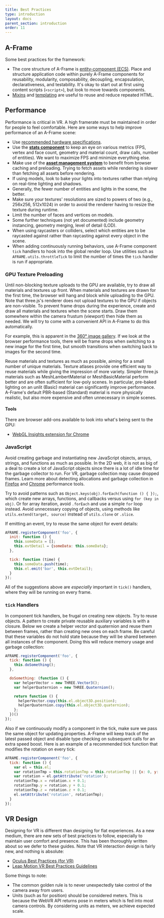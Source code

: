 ```yaml
---
title: Best Practices
type: introduction
layout: docs
parent_section: introduction
order: 11
---
```


## A-Frame

[ecs]: ./entity-component-system.md
[mixins]: ../core/mixins.md
[template]: https://github.com/ngokevin/kframe/tree/master/components/template/

Some best practices for the framework:

- The core structure of A-Frame is [entity-component (ECS)][ecs]. Place and
  structure application code within purely A-Frame components for reusability,
  modularity, composability, decoupling, encapsulation, declarativeness, and
  testability. It's okay to start out at first using content scripts
  (`<script>`), but look to move towards components.
- [Mixins][mixins] and [templating][template] are useful to reuse and reduce
  repeated HTML.

## Performance

[asm]: ../core/asset-management-system.md
[hardware]: ./vr-headsets-and-webvr-browsers.md
[merge]: ../components/geometry.md#mergeto
[stats]: ../components/stats.md

Performance is critical in VR. A high framerate must be maintained in order for
people to feel comfortable. Here are some ways to help improve performance of
an A-Frame scene:

- Use [recommended hardware specifications][hardware].
- Use the **[stats component][stats]** to keep an eye on various metrics (FPS,
  vertex and face count, geometry and material count, draw calls, number of entities). We
  want to maximize FPS and minimize everything else.
- Make use of the **[asset management system][asm]** to benefit from browser
  caching and preloading. Trying to fetch assets while rendering is slower than
  fetching all assets before rendering.
- If using models, look to bake your lights into textures rather than relying
  on real-time lighting and shadows.
- Generally, the fewer number of entities and lights in the scene, the better.
- Make sure your textures' resolutions are sized to powers of two (e.g.,
  256x256, 512x1024) in order to avoid the renderer having to resize the
  texture during runtime.
- Limit the number of faces and vertices on models.
- Some further techniques (not yet documented) include geometry instancing,
  geometry merging, level of detail (LOD).
- When using raycasters or colliders, select which entities are to be raycasted
  against rather than raycasting against every object in the scene.
- When adding continuously running behaviors, use A-Frame component `tick`
  handlers to hook into the global render loop. Use utilities such as
  `AFRAME.utils.throttleTick` to limit the number of times the `tick` handler
  is run if appropriate.

### GPU Texture Preloading

Until non-blocking texture uploads to the GPU are available, try to draw all
materials and textures up front. When materials and textures are drawn for the
first time, the browser will hang and block while uploading to the GPU. Note
that three.js's renderer does not upload textures to the GPU if objects are
non-visible. To prevent frame drops during the experience, create and draw all
materials and textures when the scene starts. Draw them somewhere within the camera
frustum (viewport) then hide them as needed. We will try to come with a
convenient API in A-Frame to do this automatically.

[360]: https://aframe-360-gallery.glitch.me

For example, this is apparent in the [360&deg; image gallery][360]. If we look at
the browser performance tools, there will be frame drops when switching to a
new image for the first time, but smooth transitions when switching back to
images for the second time.

Reuse materials and textures as much as possible, aiming for a small number
of unique materials. Texture atlases provide one efficient way to reuse
materials while giving the impression of more variety. Simpler three.js
materials such as MeshLambertMaterial or MeshBasicMaterial perform better and
are often sufficient for low-poly scenes. In particular, pre-baked lighting on
an unlit (Basic) material can significantly improve performance. A-Frame's
default PBR-based (Standard) material is more physically realistic, but also
more expensive and often unnecessary in simple scenes.

#### Tools

[webglinsights]: https://chrome.google.com/webstore/detail/webgl-insight/djdcbmfacaaocoomokenoalbomllhnko?hl=en-US

There are browser add-ons available to look into what's being sent to the GPU:

- [WebGL Insights extension for Chrome][webglinsights]

### JavaScript

[firefox-alloc]: https://developer.mozilla.org/en-US/docs/Tools/Performance/Allocations
[chrome-alloc]: https://developers.google.com/web/tools/chrome-devtools/memory-problems/#spot_frequent_garbage_collections

Avoid creating garbage and instantiating new JavaScript objects, arrays,
strings, and functions as much as possible. In the 2D web, it is not as big of
a deal to create a lot of JavaScript objects since there is a lot of idle time
for the garbage collector to run. For VR, garbage collection may cause dropped
frames. Learn more about detecting allocations and garbage collection in
[Firefox][firefox-alloc] and [Chrome][chrome-alloc] performance tools.

Try to avoid patterns such as `Object.keys(obj).forEach(function () { });`,
which create new arrays, functions, and callbacks versus using `for (key in
obj)`. Or for array iteration, avoid `.forEach` and use a simple `for` loop
instead. Avoid unnecessary copying of objects, using methods like
`utils.extend(target, source)` instead of `utils.clone` or `.slice`.

If emitting an event, try to reuse the same object for event details:

```js
AFRAME.registerComponent('foo', {
  init: function () {
    this.someData = [];
    this.evtDetail = {someData: this.someData};
  },

  tick: function (time) {
    this.someData.push(time);
    this.el.emit('bar', this.evtDetail);
  }
});
```

All of the suggestions above are _especially_ important in `tick()` handlers,
where they will be running on every frame.

### `tick` Handlers

In component tick handlers, be frugal on creating new objects. Try to reuse
objects. A pattern to create private reusable auxiliary variables is with a
closure. Below we create a helper vector and quaternion and reuse them between
frames, rather than creating new ones on each frame. Be careful that these
variables do not hold state because they will be shared between all instances
of the component. Doing this will reduce memory usage and garbage collection:

```js
AFRAME.registerComponent('foo', {
  tick: function () {
    this.doSomething();
  },

  doSomething: (function () {
    var helperVector = new THREE.Vector3();
    var helperQuaternion = new THREE.Quaternion();

    return function () {
      helperVector.copy(this.el.object3D.position);
      helperQuaternion.copy(this.el.object3D.quaternion);
    };
  })()
});
```

Also if we continuously modify a component in the tick, make sure we pass the
same object for updating properties. A-Frame will keep track of the latest
passed object and disable type checking on subsequent calls for an extra speed
boost. Here is an example of a recommended tick function that modifies the
rotation on every tick:

```js
AFRAME.registerComponent('foo', {
  tick: function () {
    var el = this.el;
    var rotationTmp = this.rotationTmp = this.rotationTmp || {x: 0, y: 0, z: 0};
    var rotation = el.getAttribute('rotation');
    rotationTmp.x = rotation.x + 0.1;
    rotationTmp.y = rotation.y + 0.1;
    rotationTmp.z = rotation.z + 0.1;
    el.setAttribute('rotation', rotationTmp);
  }
});
```

## VR Design

[leapmotion]: https://developer.leapmotion.com/assets/Leap%20Motion%20VR%20Best%20Practices%20Guidelines.pdf
[oculus]: https://developer.oculus.com/documentation/intro-vr/latest/concepts/bp_intro/

Designing for VR is different than designing for flat experiences. As a new
medium, there are new sets of best practices to follow, especially to maintain
user comfort and presence. This has been thoroughly written about so we defer
to these guides. Note that VR interaction design is fairly new, and nothing is
absolute:

- [Oculus Best Practices (for VR)][oculus]
- [Leap Motion VR Best Practices Guidelines][leapmotion]

Some things to note:

- The common golden rule is to never unexpectedly take control of the camera
  away from users.
- Units (such as for position) should be considered meters. This is because the
  WebVR API returns pose in meters which is fed into most camera controls. By
  considering units as meters, we achieve expected scale.
